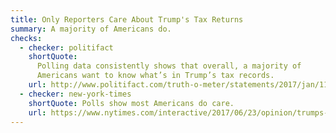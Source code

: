 ```yaml
---
title: Only Reporters Care About Trump's Tax Returns
summary: A majority of Americans do.
checks:
  - checker: politifact
    shortQuote:
      Polling data consistently shows that overall, a majority of
      Americans want to know what’s in Trump’s tax records.
    url: http://www.politifact.com/truth-o-meter/statements/2017/jan/11/donald-trump/trump-wrong-reporters-are-only-ones-who-care-about/
  - checker: new-york-times
    shortQuote: Polls show most Americans do care.
    url: https://www.nytimes.com/interactive/2017/06/23/opinion/trumps-lies.html
---
```

